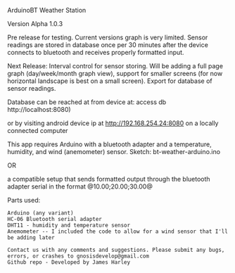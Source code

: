 ArduinoBT Weather Station

Version Alpha 1.0.3

Pre release for testing. Current versions graph is very limited. Sensor readings are stored in database once per 30 minutes after the device connects to bluetooth and receives properly formatted input.

Next Release:
Interval control for sensor storing. 
Will be adding a full page graph (day/week/month graph view), support for smaller screens (for now horizontal landscape is best on a small screen). 
Export for database of sensor readings. 

Database can be reached at from device at: access db http://localhost:8080)

or by visiting android device ip at http://192.168.254.24:8080 on a locally connected computer

This app requires Arduino with a bluetooth adapter and a temperature, humidity, and wind (anemometer) sensor. Sketch: bt-weather-arduino.ino

OR

a compatible setup that sends formatted output through the bluetooth adapter serial in the format @10.00;20.00;30.00@

Parts used:

    Arduino (any variant)
    HC-06 Bluetooth serial adapter
    DHT11 - humidity and temperature sensor
    Anemometer -- I included the code to allow for a wind sensor that I'll be adding later

    Contact us with any comments and suggestions. Please submit any bugs, errors, or crashes to gnosisdevelop@gmail.com
    Github repo - Developed by James Harley